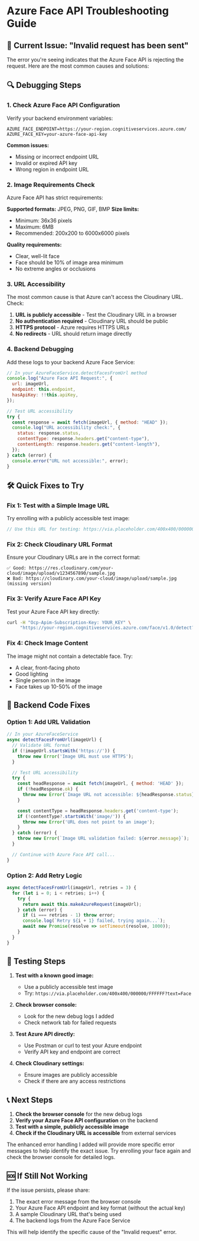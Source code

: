 # Azure Face API Troubleshooting Guide

## 🚨 Current Issue: "Invalid request has been sent"

The error you're seeing indicates that the Azure Face API is rejecting the request. Here are the most common causes and solutions:

## 🔍 Debugging Steps

### 1. Check Azure Face API Configuration

Verify your backend environment variables:

```env
AZURE_FACE_ENDPOINT=https://your-region.cognitiveservices.azure.com/
AZURE_FACE_KEY=your-azure-face-api-key
```

**Common issues:**

- Missing or incorrect endpoint URL
- Invalid or expired API key
- Wrong region in endpoint URL

### 2. Image Requirements Check

Azure Face API has strict requirements:

**Supported formats:** JPEG, PNG, GIF, BMP
**Size limits:**

- Minimum: 36x36 pixels
- Maximum: 6MB
- Recommended: 200x200 to 6000x6000 pixels

**Quality requirements:**

- Clear, well-lit face
- Face should be 10% of image area minimum
- No extreme angles or occlusions

### 3. URL Accessibility

The most common cause is that Azure can't access the Cloudinary URL. Check:

1. **URL is publicly accessible** - Test the Cloudinary URL in a browser
2. **No authentication required** - Cloudinary URL should be public
3. **HTTPS protocol** - Azure requires HTTPS URLs
4. **No redirects** - URL should return image directly

### 4. Backend Debugging

Add these logs to your backend Azure Face Service:

```javascript
// In your AzureFaceService.detectFacesFromUrl method
console.log("Azure Face API Request:", {
  url: imageUrl,
  endpoint: this.endpoint,
  hasApiKey: !!this.apiKey,
});

// Test URL accessibility
try {
  const response = await fetch(imageUrl, { method: "HEAD" });
  console.log("URL accessibility check:", {
    status: response.status,
    contentType: response.headers.get("content-type"),
    contentLength: response.headers.get("content-length"),
  });
} catch (error) {
  console.error("URL not accessible:", error);
}
```

## 🛠️ Quick Fixes to Try

### Fix 1: Test with a Simple Image URL

Try enrolling with a publicly accessible test image:

```javascript
// Use this URL for testing: https://via.placeholder.com/400x400/000000/FFFFFF?text=Face
```

### Fix 2: Check Cloudinary URL Format

Ensure your Cloudinary URLs are in the correct format:

```
✅ Good: https://res.cloudinary.com/your-cloud/image/upload/v1234567890/sample.jpg
❌ Bad: https://cloudinary.com/your-cloud/image/upload/sample.jpg (missing version)
```

### Fix 3: Verify Azure Face API Key

Test your Azure Face API key directly:

```bash
curl -H "Ocp-Apim-Subscription-Key: YOUR_KEY" \
     "https://your-region.cognitiveservices.azure.com/face/v1.0/detect?returnFaceId=true&returnFaceLandmarks=false&returnFaceAttributes=age,gender"
```

### Fix 4: Check Image Content

The image might not contain a detectable face. Try:

- A clear, front-facing photo
- Good lighting
- Single person in the image
- Face takes up 10-50% of the image

## 🔧 Backend Code Fixes

### Option 1: Add URL Validation

```javascript
// In your AzureFaceService
async detectFacesFromUrl(imageUrl) {
  // Validate URL format
  if (!imageUrl.startsWith('https://')) {
    throw new Error('Image URL must use HTTPS');
  }

  // Test URL accessibility
  try {
    const headResponse = await fetch(imageUrl, { method: 'HEAD' });
    if (!headResponse.ok) {
      throw new Error(`Image URL not accessible: ${headResponse.status}`);
    }

    const contentType = headResponse.headers.get('content-type');
    if (!contentType?.startsWith('image/')) {
      throw new Error('URL does not point to an image');
    }
  } catch (error) {
    throw new Error(`Image URL validation failed: ${error.message}`);
  }

  // Continue with Azure Face API call...
}
```

### Option 2: Add Retry Logic

```javascript
async detectFacesFromUrl(imageUrl, retries = 3) {
  for (let i = 0; i < retries; i++) {
    try {
      return await this.makeAzureRequest(imageUrl);
    } catch (error) {
      if (i === retries - 1) throw error;
      console.log(`Retry ${i + 1} failed, trying again...`);
      await new Promise(resolve => setTimeout(resolve, 1000));
    }
  }
}
```

## 🧪 Testing Steps

1. **Test with a known good image:**

   - Use a publicly accessible test image
   - Try: `https://via.placeholder.com/400x400/000000/FFFFFF?text=Face`

2. **Check browser console:**

   - Look for the new debug logs I added
   - Check network tab for failed requests

3. **Test Azure API directly:**

   - Use Postman or curl to test your Azure endpoint
   - Verify API key and endpoint are correct

4. **Check Cloudinary settings:**
   - Ensure images are publicly accessible
   - Check if there are any access restrictions

## 📞 Next Steps

1. **Check the browser console** for the new debug logs
2. **Verify your Azure Face API configuration** on the backend
3. **Test with a simple, publicly accessible image**
4. **Check if the Cloudinary URL is accessible** from external services

The enhanced error handling I added will provide more specific error messages to help identify the exact issue. Try enrolling your face again and check the browser console for detailed logs.

## 🆘 If Still Not Working

If the issue persists, please share:

1. The exact error message from the browser console
2. Your Azure Face API endpoint and key format (without the actual key)
3. A sample Cloudinary URL that's being used
4. The backend logs from the Azure Face Service

This will help identify the specific cause of the "Invalid request" error.


